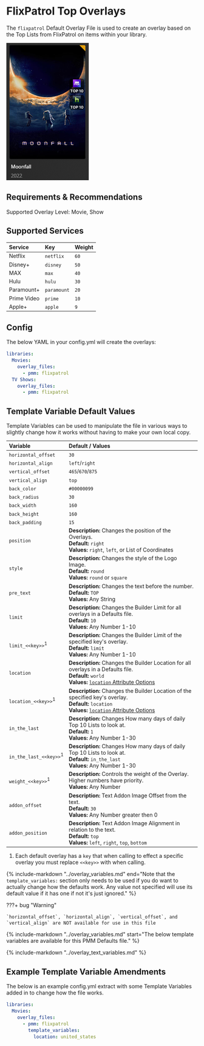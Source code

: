 # FlixPatrol Top Overlays

The `flixpatrol` Default Overlay File is used to create an overlay based on the Top Lists from FlixPatrol on items within your library.

![](images/flixpatrol.png)

## Requirements & Recommendations

Supported Overlay Level: Movie, Show

## Supported Services

| Service     | Key         | Weight |
|:------------|:------------|:-------|
| Netflix     | `netflix`   | `60`   |
| Disney+     | `disney`    | `50`   |
| MAX         | `max`       | `40`   |
| Hulu        | `hulu`      | `30`   |
| Paramount+  | `paramount` | `20`   |
| Prime Video | `prime`     | `10`   |
| Apple+      | `apple`     | `9`    |

## Config

The below YAML in your config.yml will create the overlays:

```yaml
libraries:
  Movies:
    overlay_files:
      - pmm: flixpatrol
  TV Shows:
    overlay_files:
      - pmm: flixpatrol
```

## Template Variable Default Values

Template Variables can be used to manipulate the file in various ways to slightly change how it works without having to make your own local copy.

 
| Variable                       | Default / Values                                                                                                                                                                                               |
|:-------------------------------|:---------------------------------------------------------------------------------------------------------------------------------------------------------------------------------------------------------------|
| `horizontal_offset`            | `30`                                                                                                                                                                                                           |
| `horizontal_align`             | `left`/`right`                                                                                                                                                                                                 |
| `vertical_offset`              | `465`/`670`/`875`                                                                                                                                                                                              |
| `vertical_align`               | `top`                                                                                                                                                                                                          |
| `back_color`                   | `#00000099`                                                                                                                                                                                                    |
| `back_radius`                  | `30`                                                                                                                                                                                                           |
| `back_width`                   | `160`                                                                                                                                                                                                          |
| `back_height`                  | `160`                                                                                                                                                                                                          |
| `back_padding`                 | `15`                                                                                                                                                                                                           |
| `position`                     | **Description:** Changes the position of the Overlays.<br>**Default:** `right`<br>**Values:** `right`, `left`, or List of Coordinates                                                                          |
| `style`                        | **Description:** Changes the style of the Logo Image.<br>**Default:** `round`<br>**Values:** `round` or `square`                                                                                               |
| `pre_text`                     | **Description:** Changes the text before the number.<br>**Default:** `TOP`<br>**Values:** Any String                                                                                                           |
| `limit`                        | **Description:** Changes the Builder Limit for all overlays in a Defaults file.<br>**Default:** `10`<br>**Values:** Any Number 1-10                                                                            |
| `limit_<<key>>`<sup>1</sup>    | **Description:** Changes the Builder Limit of the specified key's overlay.<br>**Default:** `limit`<br>**Values:** Any Number 1-10                                                                              |
| `location`                     | **Description:** Changes the Builder Location for all overlays in a Defaults file.<br>**Default:** `world`<br>**Values:** [`location` Attribute Options](../../builders/flixpatrol.md#top-platform-attributes) |
| `location_<<key>>`<sup>1</sup> | **Description:** Changes the Builder Location of the specified key's overlay.<br>**Default:** `location`<br>**Values:** [`location` Attribute Options](../../builders/flixpatrol.md#top-platform-attributes)   |
| `in_the_last`                          | **Description:** Changes How many days of daily Top 10 Lists to look at.<br>**Default:** `1`<br>**Values:** Any Number 1-30                                                                            |
| `in_the_last_<<key>>`<sup>1</sup>      | **Description:** Changes How many days of daily Top 10 Lists to look at.<br>**Default:** `in_the_last`<br>**Values:** Any Number 1-30                                                                  |
| `weight_<<key>>`<sup>1</sup>   | **Description:** Controls the weight of the Overlay. Higher numbers have priority.<br>**Values:** Any Number                                                                                                   |
| `addon_offset`                 | **Description:** Text Addon Image Offset from the text.<br>**Default:** `30`<br>**Values:** Any Number greater then 0                                                                                          |
| `addon_position`               | **Description:** Text Addon Image Alignment in relation to the text.<br>**Default:** `top`<br>**Values:** `left`, `right`, `top`, `bottom`                                                                     |

1. Each default overlay has a `key` that when calling to effect a specific overlay you must replace `<<key>>` with when calling.

{%
   include-markdown "../overlay_variables.md"
   end="Note that the `template_variables:` section only needs to be used if you do want to actually change how the defaults work. Any value not specified will use its default value if it has one if not it's just ignored."
%}

???+ bug "Warning"

    `horizontal_offset`, `horizontal_align`, `vertical_offset`, and `vertical_align` are NOT available for use in this file

{%
   include-markdown "../overlay_variables.md"
   start="The below template variables are available for this PMM Defaults file."
%}

{%
   include-markdown "../overlay_text_variables.md"
%}

## Example Template Variable Amendments

The below is an example config.yml extract with some Template Variables added in to change how the file works.

```yaml
libraries:
  Movies:
    overlay_files:
      - pmm: flixpatrol
        template_variables:
          location: united_states
```
